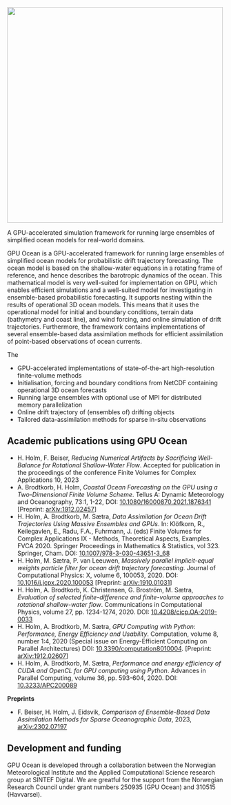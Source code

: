 
<img src="https://github.com/havahol/io-pages-test/assets/5363644/673ca82e-dc40-456b-8d49-4d29084f685a" width=500>

 
A GPU-accelerated simulation framework for running large ensembles of simplified ocean models for real-world domains.

GPU Ocean is a GPU-accelerated framework for running large ensembles of simplified ocean models for probabilistic drift trajectory forecasting. The ocean model is based on the shallow-water equations in a rotating frame of reference, and hence describes the barotropic dynamics of the ocean. This mathematical model is very well-suited for implementation on GPU, which enables efficient simulations and a well-suited model for investigating in ensemble-based probabilistic forecasting. It supports nesting within the results of operational 3D ocean models. This means that it uses the operational model for initial and boundary conditions, terrain data (bathymetry and coast line), and wind forcing, and online simulation of drift trajectories. Furthermore, the framework contains implementations of several ensemble-based data assimilation methods for efficient assimilation of point-based observations of ocean currents. 

The 

* GPU-accelerated implementations of state-of-the-art high-resolution finite-volume methods
* Initialisation, forcing and boundary conditions from NetCDF containing operational 3D ocean forecasts
* Running large ensembles with optional use of MPI for distributed memory parallelization
* Online drift trajectory of (ensembles of) drifting objects
* Tailored data-assimilation methods for sparse in-situ observations


## Academic publications using GPU Ocean
* H. Holm, F. Beiser, *Reducing Numerical Artifacts by Sacrificing Well-Balance for Rotational Shallow-Water Flow*. Accepted for publication in the proceedings of the conference Finite Volumes for Complex Applications 10, 2023
*	A. Brodtkorb, H. Holm, *Coastal Ocean Forecasting on the GPU using a Two-Dimensional Finite Volume Scheme*. Tellus A: Dynamic Meteorology and Oceanography, 73:1, 1-22, DOI: [10.1080/16000870.2021.1876341](https://doi.org/10.1080/16000870.2021.1876341) [Preprint: [arXiv:1912.02457](https://arxiv.org/abs/1912.02457)]
*	H. Holm, A. Brodtkorb, M. Sætra, *Data Assimilation for Ocean Drift Trajectories Using Massive Ensembles and GPUs*. In: Klöfkorn, R., Keilegavlen, E., Radu, F.A., Fuhrmann, J. (eds) Finite Volumes for Complex Applications IX - Methods, Theoretical Aspects, Examples. FVCA 2020. Springer Proceedings in Mathematics & Statistics, vol 323. Springer, Cham. DOI: [10.1007/978-3-030-43651-3_68](https://doi.org/10.1007/978-3-030-43651-3_68)
*	H. Holm, M. Sætra, P. van Leeuwen, *Massively parallel implicit-equal weights particle filter for ocean drift trajectory forecasting*. Journal of Computational Physics: X, volume 6, 100053, 2020. DOI: [10.1016/j.jcpx.2020.100053](https://doi.org/10.1016/j.jcpx.2020.100053) [Preprint: [arXiv:1910.01031](https://arxiv.org/abs/1910.01031)]
* 	H. Holm, A. Brodtkorb, K. Christensen, G. Broström, M. Sætra, *Evaluation of selected finite-difference and finite-volume approaches to rotational shallow-water flow*. Communications in Computational Physics, volume 27, pp. 1234-1274, 2020. DOI: [10.4208/cicp.OA-2019-0033](https://doi.org/10.4208/cicp.OA-2019-0033)
* H. Holm, A. Brodtkorb, M. Sætra, *GPU Computing with Python: Performance, Energy Efficiency and Usability*. Computation, volume 8, number 1:4, 2020 (Special issue on Energy-Efficient Computing on Parallel Architectures) DOI: [10.3390/computation8010004](https://doi.org/10.3390/computation8010004). [Preprint: [arXiv:1912.02607](https://arxiv.org/abs/1912.02607)]
*	H. Holm, A. Brodtkorb, M. Sætra, *Performance and energy efficiency of CUDA and OpenCL for GPU computing using Python*. Advances in Parallel Computing, volume 36, pp. 593-604, 2020. DOI: [10.3233/APC200089](https://doi.org/10.3233/APC200089)


**Preprints**
* F. Beiser, H. Holm, J. Eidsvik, *Comparison of Ensemble-Based Data Assimilation Methods for Sparse Oceanographic Data*, 2023, [arXiv:2302.07197](https://arxiv.org/abs/2302.07197)



## Development and funding
GPU Ocean is developed through a collaboration between the Norwegian Meteorological Institute and the Applied Computational Science research group at SINTEF Digital. We are greatful for the support from the Norwegian Research Council under grant numbers 250935 (GPU Ocean) and 310515 (Havvarsel).
